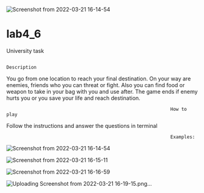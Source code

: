 ![Screenshot from 2022-03-21 16-14-54](https://user-images.githubusercontent.com/92577132/159258944-6f5c283b-18bf-4353-8933-018c0b0916ae.png)
# lab4_6
University task
                                                                
                                                                Description
 
 You go from one location to reach your final destination. On your way are enemies, friends who you can threat or fight. Also you can find food or weapon to take in your bag with you and use after. The game ends if enemy hurts you or you save your life and reach destination.
 
                                              
                                                                How to play
   
Follow the instructions and answer the questions in terminal

                                                                
                                                                Examples:

![Screenshot from 2022-03-21 16-14-54](https://user-images.githubusercontent.com/92577132/159258972-b4c72f6e-5ce8-4f16-9c12-7a3a7b4e699f.png)

![Screenshot from 2022-03-21 16-15-11](https://user-images.githubusercontent.com/92577132/159258986-c0687cb1-88fc-4f59-acb8-611e4d9b0f2b.png)

![Screenshot from 2022-03-21 16-16-59](https://user-images.githubusercontent.com/92577132/159259164-bfc23ad0-5749-4348-bdcb-52432cc2aa8b.png)

![Uploading Screenshot from 2022-03-21 16-19-15.png…]()


